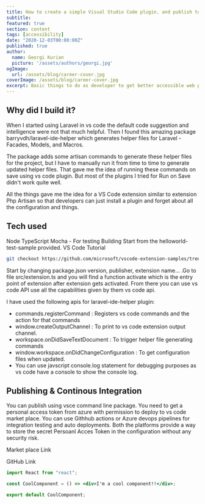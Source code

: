 ```yaml
---
title: How to create a simple Visual Studio Code plugin. and publish to marketplace
subtitle: 
featured: true
section: content
tags: [accessibility]
date: "2020-12-03T00:00:00Z"
published: true
author:
  name: Georgi Kurian
  picture: '/assets/authors/georgi.jpg'
ogImage:
  url: /assets/blog/career-cover.jpg
coverImage: /assets/blog/career-cover.jpg
excerpt: Basic things to do as developer to get better accessible web pages.
---
```

## Why did I build it?

When I started using Laravel in vs code the default code suggestion and intelligence were not that much helpful. Then I found this amazing package barryvdh/laravel-ide-helper which generates helper files for Laravel - Facades, Models, and Macros.

The package adds some artisan commands to generate these helper files for the project, but I have to manually run it from time to time to generate updated helper files. That gave me the idea of running these commands on save using vs code plugin. But most of the plugins I tried for Run on Save didn't work quite well.

All the things gave me the idea for a VS Code extension similar to extension Php Artisan so that developers can just install a plugin and forget about all the configuration and things.

## Tech used
Node
TypeScript
Mocha - For testing
Building
Start from the helloworld-test-sample provided. VS Code Tutorial

```sh
git checkout https://github.com/microsoft/vscode-extension-samples/tree/master/helloworld-test-sample
```

Start by changing package.json version, publisher, extension name... .Go to file src/extension.ts and you will find a function activate which is the entry point of extension after extension gets activated. From there you can use vs code API use all the capabilities given by them vs code api.

I have used the following apis for laravel-ide-helper plugin:

* commands.registerCommand : Registers vs code commands and the action for that commands
* window.createOutputChannel : To print to vs code extension output channel.
* workspace.onDidSaveTextDocument : To trigger helper file generating commands
* window.workspace.onDidChangeConfiguration : To get configuration files when updated.
* You can use javscript console.log statement for debugging purposes as vs code have a console to show the console log.

## Publishing & Continous Integration
You can publish using vsce command line package. You need to get a personal access token from azure with permission to deploy to vs code market place. You can use Githhub actions or Azure devops pipelines for integration testing and auto deployments. Both the platforms provide a way to store the secret Persoanl Acces Token in the configuration without any security risk.

Market place Link

GitHub Link
```jsx
import React from "react";

const CoolComponent = () => <div>I'm a cool component!!</div>;

export default CoolComponent;
```

